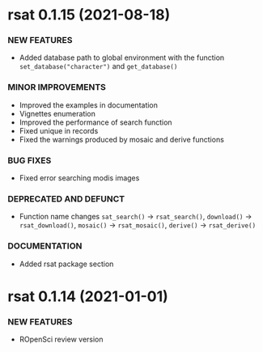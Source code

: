 rsat 0.1.15 (2021-08-18)
=========================
### NEW FEATURES
  
  * Added database path to global environment with the function `set_database("character")` and `get_database()`

### MINOR IMPROVEMENTS

  * Improved the examples in documentation
  * Vignettes enumeration
  * Improved the performance of search function
  * Fixed unique in records
  * Fixed the warnings produced by mosaic and derive functions

### BUG FIXES

  * Fixed error searching modis images

### DEPRECATED AND DEFUNCT

  * Function name changes `sat_search()` -> `rsat_search()`, `download()` -> `rsat_download()`,
  `mosaic()` -> `rsat_mosaic()`, `derive()` -> `rsat_derive()`

### DOCUMENTATION

  * Added rsat package section


rsat 0.1.14 (2021-01-01)
=========================

### NEW FEATURES

  * ROpenSci review version
